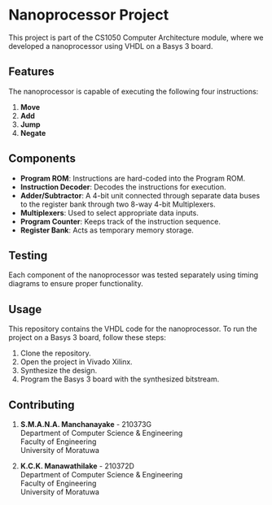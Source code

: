 # Nanoprocessor Project

This project is part of the CS1050 Computer Architecture module, where we developed a nanoprocessor using VHDL on a Basys 3 board.

## Features

The nanoprocessor is capable of executing the following four instructions:
1. **Move**
2. **Add**
3. **Jump**
4. **Negate**

## Components

- **Program ROM**: Instructions are hard-coded into the Program ROM.
- **Instruction Decoder**: Decodes the instructions for execution.
- **Adder/Subtractor**: A 4-bit unit connected through separate data buses to the register bank through two 8-way 4-bit Multiplexers.
- **Multiplexers**: Used to select appropriate data inputs.
- **Program Counter**: Keeps track of the instruction sequence.
- **Register Bank**: Acts as temporary memory storage.

## Testing

Each component of the nanoprocessor was tested separately using timing diagrams to ensure proper functionality.

## Usage

This repository contains the VHDL code for the nanoprocessor. To run the project on a Basys 3 board, follow these steps:

1. Clone the repository.
2. Open the project in Vivado Xilinx.
3. Synthesize the design.
4. Program the Basys 3 board with the synthesized bitstream.

## Contributing

1. **S.M.A.N.A. Manchanayake** - 210373G  
   Department of Computer Science & Engineering  
   Faculty of Engineering  
   University of Moratuwa

2. **K.C.K. Manawathilake** - 210372D  
   Department of Computer Science & Engineering  
   Faculty of Engineering  
   University of Moratuwa

